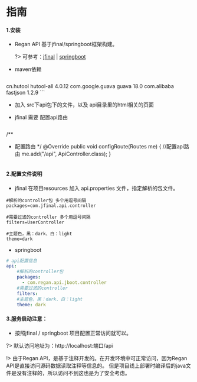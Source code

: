 # 指南

#### 1.安装
  - Regan API 基于jfinal/springboot框架构建。

    ?> 可参考：[jfinal](http://www.jfinal.com/) | [springboot](https://spring.io/projects/spring-boot)

  - maven依赖
    ``` xml
<dependency>
  <groupId>cn.hutool</groupId>
  <artifactId>hutool-all</artifactId>
  <version>4.0.12</version>
</dependency>
<dependency>
  <groupId>com.google.guava</groupId>
  <artifactId>guava</artifactId>
  <version>18.0</version>
</dependency>
<dependency>
  <groupId>com.alibaba</groupId>
  <artifactId>fastjson</artifactId>
  <version>1.2.9</version>
</dependency>
    ```

- 加入 src下api包下的文件，以及 api目录里的html相关的页面

- jfinal 需要 配置api路由

   ``` java
/**
 * 配置路由
 */
@Override
public void configRoute(Routes me) {
    //配置api路由
    me.add("/api", ApiController.class);
}
   ```

#### 2.配置文件说明
  - jfinal
  在项目resources 加入 api.properties 文件，指定解析的包文件。
  ``` properties
  #解析的controller包 多个用逗号间隔
  packages=com.jfinal.api.controller

  #需要过滤的controller 多个用逗号间隔
  filters=UserController

  #主题色，黑：dark、白：light
  theme=dark
  ```
  - springboot

  ``` yaml
  # api配置信息
  api:
      #解析的controller包
      packages:
        - com.regan.api.jboot.controller
      #需要过滤的controller
      filters:
      #主题色，黑：dark、白：light
      theme: dark
  ```

#### 3.服务启动注意：

- 按照jfinal / springboot 项目配置正常访问就可以。

 ?> 默认访问地址为：http://localhost:端口/api

 !> 由于Regan API，是基于注释开发的。在开发环境中可正常访问，因为Regan API是直接访问源码数据读取注释等信息的。
 但是项目线上部署时编译后的java文件是没有注释的，所以访问不到这也是为了安全考虑。
